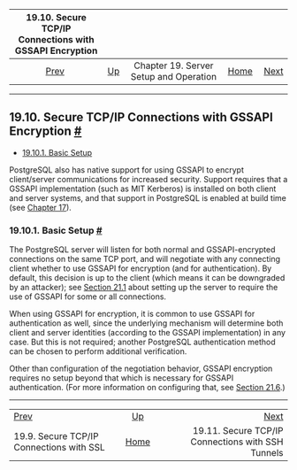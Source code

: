 

|      19.10. Secure TCP/IP Connections with GSSAPI Encryption     |                                                             |                                        |                                                       |                                                                               |
| :--------------------------------------------------------------: | :---------------------------------------------------------- | :------------------------------------: | ----------------------------------------------------: | ----------------------------------------------------------------------------: |
| [Prev](ssl-tcp.html "19.9. Secure TCP/IP Connections with SSL")  | [Up](runtime.html "Chapter 19. Server Setup and Operation") | Chapter 19. Server Setup and Operation | [Home](index.html "PostgreSQL 17devel Documentation") |  [Next](ssh-tunnels.html "19.11. Secure TCP/IP Connections with SSH Tunnels") |

***

## 19.10. Secure TCP/IP Connections with GSSAPI Encryption [#](#GSSAPI-ENC)

* [19.10.1. Basic Setup](gssapi-enc.html#GSSAPI-SETUP)

PostgreSQL also has native support for using GSSAPI to encrypt client/server communications for increased security. Support requires that a GSSAPI implementation (such as MIT Kerberos) is installed on both client and server systems, and that support in PostgreSQL is enabled at build time (see [Chapter 17](installation.html "Chapter 17. Installation from Source Code")).

### 19.10.1. Basic Setup [#](#GSSAPI-SETUP)

The PostgreSQL server will listen for both normal and GSSAPI-encrypted connections on the same TCP port, and will negotiate with any connecting client whether to use GSSAPI for encryption (and for authentication). By default, this decision is up to the client (which means it can be downgraded by an attacker); see [Section 21.1](auth-pg-hba-conf.html "21.1. The pg_hba.conf File") about setting up the server to require the use of GSSAPI for some or all connections.

When using GSSAPI for encryption, it is common to use GSSAPI for authentication as well, since the underlying mechanism will determine both client and server identities (according to the GSSAPI implementation) in any case. But this is not required; another PostgreSQL authentication method can be chosen to perform additional verification.

Other than configuration of the negotiation behavior, GSSAPI encryption requires no setup beyond that which is necessary for GSSAPI authentication. (For more information on configuring that, see [Section 21.6](gssapi-auth.html "21.6. GSSAPI Authentication").)

***

|                                                                  |                                                             |                                                                               |
| :--------------------------------------------------------------- | :---------------------------------------------------------: | ----------------------------------------------------------------------------: |
| [Prev](ssl-tcp.html "19.9. Secure TCP/IP Connections with SSL")  | [Up](runtime.html "Chapter 19. Server Setup and Operation") |  [Next](ssh-tunnels.html "19.11. Secure TCP/IP Connections with SSH Tunnels") |
| 19.9. Secure TCP/IP Connections with SSL                         |    [Home](index.html "PostgreSQL 17devel Documentation")    |                             19.11. Secure TCP/IP Connections with SSH Tunnels |
